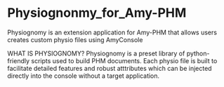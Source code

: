 Physiognonmy_for_Amy-PHM
========================

Physiognomy is an extension application for Amy-PHM that allows users creates custom physio files using AmyConsole 

WHAT IS PHYSIOGNOMY?
Physiognomy is a preset library of python-friendly scripts used to build PHM documents. Each physio file is built to facilitate detailed features and robust atttributes which can be injected directly into the console without a target application. 


